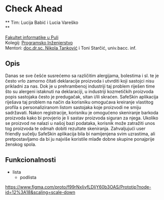 # Check Ahead

** Tim: Lucija Babić i Lucia Vareško <br /> **

[Fakultet informatike u Puli](https://fipu.unipu.hr/) <br />
Kolegij: [Programsko Inženjerstvo](https://www.notion.so/Kontakt-stranica-875574d1b92248b1a8e90dae52cd29a9) <br />
Mentori: [doc.dr.sc. Nikola Tanković](https://www.notion.so/Kontakt-stranica-875574d1b92248b1a8e90dae52cd29a9) i Toni Starčić, univ.bacc. inf. <br />

## Opis 
Danas se sve češće susrećemo sa različitim alergijama, bolestima i sl. te je često vrlo zamorno čitati deklaracije proizvoda i utvrditi koji sastojci nisu prikladni za nas. Dok je u prehrambenoj industriji taj problem riješen time što su alergeni istaknuti na deklaraciji, u industriji kozmetičkih proizvoda popis sastojaka često je predugačak, sitan i/ili skraćen. SafeSkin aplikacija riješava taj problem na način da korisniku omogućava kreiranje vlastitog profila s personaliziranom listom sastojaka koje proizvodi ne smiju sadržavati. Nakon registracije, korisniku je omogućeno skeniranje barkoda proizvoda kako bi provjerio je li sastav proizvoda siguran za njega. Ukoliko se proizvod ne nalazi u našoj bazi podataka, korisnik može zatražiti unos tog proizvoda te odmah dobiti rezultate skeniranja. Zahvaljujući user friendly sučelju SafeSkin aplikacija bila bi namijenjena svim uzrastima, ali pretpostavljamo da bi ju najviše koristile mlađe dobne skupine ponajprije ženskog spola.

## Funkcionalnosti
* lista
  * podlista

https://www.figma.com/proto/f99rNxIjyfLDljY60b3OAS/Prototip?node-id=12%3A18&scaling=scale-down


